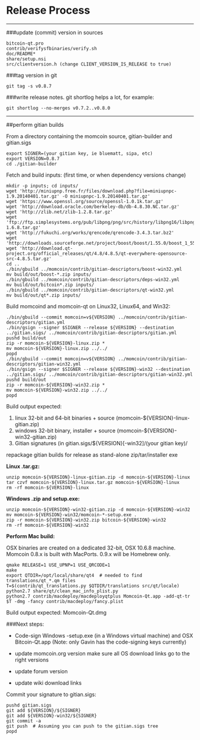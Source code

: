 Release Process
====================

* * *

###update (commit) version in sources


	bitcoin-qt.pro
	contrib/verifysfbinaries/verify.sh
	doc/README*
	share/setup.nsi
	src/clientversion.h (change CLIENT_VERSION_IS_RELEASE to true)

###tag version in git

	git tag -s v0.8.7

###write release notes. git shortlog helps a lot, for example:

	git shortlog --no-merges v0.7.2..v0.8.0

* * *

##perform gitian builds

 From a directory containing the momcoin source, gitian-builder and gitian.sigs
  
	export SIGNER=(your gitian key, ie bluematt, sipa, etc)
	export VERSION=0.8.7
	cd ./gitian-builder

 Fetch and build inputs: (first time, or when dependency versions change)

	mkdir -p inputs; cd inputs/
	wget 'http://miniupnp.free.fr/files/download.php?file=miniupnpc-1.9.20140401.tar.gz' -O miniupnpc-1.9.20140401.tar.gz'
	wget 'https://www.openssl.org/source/openssl-1.0.1k.tar.gz'
	wget 'http://download.oracle.com/berkeley-db/db-4.8.30.NC.tar.gz'
	wget 'http://zlib.net/zlib-1.2.8.tar.gz'
	wget 'ftp://ftp.simplesystems.org/pub/libpng/png/src/history/libpng16/libpng-1.6.8.tar.gz'
	wget 'http://fukuchi.org/works/qrencode/qrencode-3.4.3.tar.bz2'
	wget 'http://downloads.sourceforge.net/project/boost/boost/1.55.0/boost_1_55_0.tar.bz2'
	wget 'http://download.qt-project.org/official_releases/qt/4.8/4.8.5/qt-everywhere-opensource-src-4.8.5.tar.gz'
	cd ..
	./bin/gbuild ../momcoin/contrib/gitian-descriptors/boost-win32.yml
	mv build/out/boost-*.zip inputs/
	./bin/gbuild ../momcoin/contrib/gitian-descriptors/deps-win32.yml
	mv build/out/bitcoin*.zip inputs/
	./bin/gbuild ../momcoin/contrib/gitian-descriptors/qt-win32.yml
	mv build/out/qt*.zip inputs/

 Build momcoind and momcoin-qt on Linux32, Linux64, and Win32:
  
	./bin/gbuild --commit momcoin=v${VERSION} ../momcoin/contrib/gitian-descriptors/gitian.yml
	./bin/gsign --signer $SIGNER --release ${VERSION} --destination ../gitian.sigs/ ../momcoin/contrib/gitian-descriptors/gitian.yml
	pushd build/out
	zip -r momcoin-${VERSION}-linux.zip *
	mv momcoin-${VERSION}-linux.zip ../../
	popd
	./bin/gbuild --commit momcoin=v${VERSION} ../momcoin/contrib/gitian-descriptors/gitian-win32.yml
	./bin/gsign --signer $SIGNER --release ${VERSION}-win32 --destination ../gitian.sigs/ ../momcoin/contrib/gitian-descriptors/gitian-win32.yml
	pushd build/out
	zip -r momcoin-${VERSION}-win32.zip *
	mv momcoin-${VERSION}-win32.zip ../../
	popd

  Build output expected:

  1. linux 32-bit and 64-bit binaries + source (momcoin-${VERSION}-linux-gitian.zip)
  2. windows 32-bit binary, installer + source (momcoin-${VERSION}-win32-gitian.zip)
  3. Gitian signatures (in gitian.sigs/${VERSION}[-win32]/(your gitian key)/

repackage gitian builds for release as stand-alone zip/tar/installer exe

**Linux .tar.gz:**

	unzip momcoin-${VERSION}-linux-gitian.zip -d momcoin-${VERSION}-linux
	tar czvf momcoin-${VERSION}-linux.tar.gz momcoin-${VERSION}-linux
	rm -rf momcoin-${VERSION}-linux

**Windows .zip and setup.exe:**

	unzip momcoin-${VERSION}-win32-gitian.zip -d momcoin-${VERSION}-win32
	mv momcoin-${VERSION}-win32/momcoin-*-setup.exe .
	zip -r momcoin-${VERSION}-win32.zip bitcoin-${VERSION}-win32
	rm -rf momcoin-${VERSION}-win32

**Perform Mac build:**

  OSX binaries are created on a dedicated 32-bit, OSX 10.6.8 machine.
  Momcoin 0.8.x is built with MacPorts.  0.9.x will be Homebrew only.

	qmake RELEASE=1 USE_UPNP=1 USE_QRCODE=1
	make
	export QTDIR=/opt/local/share/qt4  # needed to find translations/qt_*.qm files
	T=$(contrib/qt_translations.py $QTDIR/translations src/qt/locale)
	python2.7 share/qt/clean_mac_info_plist.py
	python2.7 contrib/macdeploy/macdeployqtplus Momcoin-Qt.app -add-qt-tr $T -dmg -fancy contrib/macdeploy/fancy.plist

 Build output expected: Momcoin-Qt.dmg

###Next steps:

* Code-sign Windows -setup.exe (in a Windows virtual machine) and
  OSX Bitcoin-Qt.app (Note: only Gavin has the code-signing keys currently)

* update momcoin.org version
  make sure all OS download links go to the right versions

* update forum version

* update wiki download links

Commit your signature to gitian.sigs:

	pushd gitian.sigs
	git add ${VERSION}/${SIGNER}
	git add ${VERSION}-win32/${SIGNER}
	git commit -a
	git push  # Assuming you can push to the gitian.sigs tree
	popd

